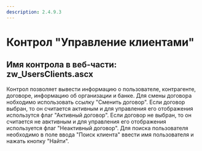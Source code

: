 ```yaml
---
description: 2.4.9.3
---
```


# Контрол "Управление клиентами"

## Имя контрола в веб-части: zw\_UsersClients.ascx

Контрол позволяет вывести информацию о пользователе, контрагенте, договоре, информацию об организации и банке. Для смены договора нобходимо использовать ссылку "Сменить договор". Если договор выбран, то он считается активным и для управления его отображения использутся флаг "Активный договор". Если договор не выбран, то он считается не авктивным и для управления его отображения используется флаг "Неактивный договор". Для поиска пользователя необходимо в поле ввода "Поиск клиента" ввести имя пользователя и нажать кнопку "Найти".

